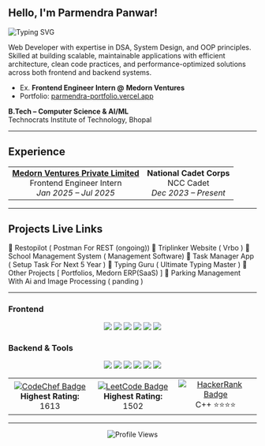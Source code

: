 Hello, I'm Parmendra Panwar!
---
<div>
  <img 
    src="https://readme-typing-svg.herokuapp.com?font=Fira+Code&weight=600&size=26&duration=3000&pause=1000&color=0969DA&center=false&vCenter=true&width=400&lines=Full+Stack+Developer;Frontend+Engineer;DSA+Problem+Solver"
    alt="Typing SVG" />
</div>

Web Developer with expertise in DSA, System Design, and OOP principles. Skilled at building scalable, maintainable applications with efficient architecture, clean code practices, and performance-optimized solutions across both frontend and backend systems.
- Ex. **Frontend Engineer Intern @**  **Medorn Ventures**  
- Portfolio: [parmendra-portfolio.vercel.app](https://parmendra-portfolio.vercel.app/)

**B.Tech – Computer Science & AI/ML**  
Technocrats Institute of Technology, Bhopal  

---

##  Experience

<div align="center">
  <table>
    <tr>
      <td align="center">
<!--         <img src="https://medorn.com/images/medorn-logo.png" height="64" width="80" alt="Medorn Ventures Logo"/> -->
<!--         <br /> -->
        <a href="https://medorn.com" title="Medorn - MR Reporting software" class="ml-2 text-black"> 
          <strong>Medorn Ventures Private Limited</strong>
        </a>
        <br />Frontend Engineer Intern
        <br /><i>Jan 2025 – Jul 2025</i>
      </td>
      <td align="center">
<!--         <img src="https://www.vhv.rs/dpng/d/423-4236988_n-ncc-india-hd-png-download.png" height="64" width="80" alt="Ncc Logo"/> -->
<!--         <br /> -->
        <strong>National Cadet Corps</strong>
        <br />NCC Cadet
        <br /><i>Dec 2023 – Present</i>
      </td>
    </tr>
  </table>
</div>

---

##  Projects Live Links

🔹 Restopilot ( Postman For REST (ongoing))
🔹 Triplinker Website ( Vrbo )
🔹 School Management System ( Management Software)
🔹 Task Manager App ( Setup Task For Next 5 Year )
🔹 Typing Guru ( Ultimate Typing Master )
🔹 Other Projects [ Portfolios, Medorn ERP(SaaS) ]
🔹 Parking Management With Ai and Image Processing ( panding )

---

### Frontend 
<p align="center">
  <img src="https://img.shields.io/badge/React-20232A?style=for-the-badge&logo=react&logoColor=61DAFB" />
  <img src="https://img.shields.io/badge/next.js-000000?style=for-the-badge&logo=nextdotjs&logoColor=white" />
  <img src="https://img.shields.io/badge/Redux-593D88?style=for-the-badge&logo=redux&logoColor=white" />
  <img src="https://img.shields.io/badge/Tailwind_CSS-38B2AC?style=for-the-badge&logo=tailwind-css&logoColor=white" />
  <img src="https://img.shields.io/badge/JavaScript-F7DF1E?style=for-the-badge&logo=javascript&logoColor=black" />
  <img src="https://img.shields.io/badge/TypeScript-007ACC?style=for-the-badge&logo=typescript&logoColor=white" />
</p>

### Backend & Tools
<p align="center">
  <img src="https://img.shields.io/badge/Node.js-339933?style=for-the-badge&logo=nodedotjs&logoColor=white" />
  <img src="https://img.shields.io/badge/Express.js-000000?style=for-the-badge&logo=express&logoColor=white" />
  <img src="https://img.shields.io/badge/MongoDB-4EA94B?style=for-the-badge&logo=mongodb&logoColor=white" />
  <img src="https://img.shields.io/badge/GitHub_Actions-2088FF?style=for-the-badge&logo=github-actions&logoColor=white" />
  <img src="https://img.shields.io/badge/Git-F05032?style=for-the-badge&logo=git&logoColor=white" />
  <img src="https://img.shields.io/badge/Postman-FF6C37?style=for-the-badge&logo=postman&logoColor=white" />
</p>

<div align="center"> <table> <tr> <td align="center"> <a href="https://www.codechef.com/users/paras4554"> <img src="https://img.shields.io/badge/CodeChef-CC5136?style=for-the-badge&logo=codechef&logoColor=white" alt="CodeChef Badge" /> </a> <br /> <b>Highest Rating:</b> 1613 </td> <td align="center"> <a href="https://leetcode.com/u/paras4554/"> <img src="https://img.shields.io/badge/LeetCode-FFA116?style=for-the-badge&logo=leetcode&logoColor=black" alt="LeetCode Badge" /> </a> <br /> <b>Highest Rating:</b> 1502 </td> <td align="center"> <a href="https://www.hackerrank.com/your-username"> <img src="https://img.shields.io/badge/HackerRank-00EA64?style=for-the-badge&logo=hackerrank&logoColor=white" alt="HackerRank Badge" /> </a> <br /> C++ ⭐⭐⭐⭐</tr> </table> </div>

---

<div align="center">
  <img src="https://komarev.com/ghpvc/?username=Parmendra-Panwar&style=flat-square&color=blue" alt="Profile Views"/>
</div>
